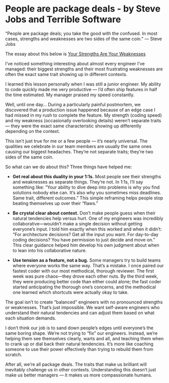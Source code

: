 # People are package deals - by Steve Jobs and Terrible Software

“People are package deals; you take the good with the confused. In most cases, strengths and weaknesses are two sides of the same coin.” — Steve Jobs

The essay about this below is [Your Strengths Are Your Weaknesses](https://terriblesoftware.org/2025/03/31/your-strengths-are-your-weaknesses/)

I’ve noticed something interesting about almost every engineer I’ve managed: their biggest strengths and their most frustrating weaknesses are often the exact same trait showing up in different contexts.

I learned this lesson personally when I was still a junior engineer. My ability to code quickly made me very productive — I’d often ship features in half the time estimated. My manager praised my speed constantly.

Well, until one day… During a particularly painful postmortem, we discovered that a production issue happened because of an edge case I had missed in my rush to complete the feature. My strength (coding speed) and my weakness (occasionally overlooking details) weren’t separate traits — they were the exact same characteristic showing up differently depending on the context.

This isn’t just true for me or a few people — it’s nearly universal. The qualities we celebrate in our team members are usually the same ones causing our biggest headaches. They’re not separate traits; they’re two sides of the same coin.

So what can we do about this? Three things have helped me:

* **Get real about this duality in your 1:1s.** Most people see their strengths
  and weaknesses as separate things. They’re not. In 1:1s, I’ll say something
  like: “Your ability to dive deep into problems is why you find solutions
  nobody else can. It’s also why you sometimes miss deadlines. Same trait,
  different outcomes.” This simple reframing helps people stop beating
  themselves up over their “flaws.”

* **Be crystal clear about context.** Don’t make people guess when their natural
  tendencies help versus hurt. One of my engineers was incredibly
  collaborative—wouldn’t make a single decision without getting everyone’s
  input. I told him exactly when this worked and when it didn’t: “For
  architecture decisions? Get all the input you want. For day-to-day coding
  decisions? You have permission to just decide and move on.” This clear
  guidance helped him develop his own judgment about when to lean into his
  collaborative nature.
  
* **Use tension as a feature, not a bug.** Some managers try to build teams
  where everyone works the same way. That’s a mistake. I once paired our fastest
  coder with our most methodical, thorough reviewer. The first week was pure
  chaos—they drove each other nuts. By the third week, they were producing
  better code than either could alone; the fast coder started anticipating the
  thorough one’s concerns, and the methodical one learned which shortcuts were
  actually okay to take.

The goal isn’t to create “balanced” engineers with no pronounced strengths or weaknesses. That’s just impossible. We want self-aware engineers who understand their natural tendencies and can adjust them based on what each situation demands.

I don’t think our job is to sand down people’s edges until everyone’s the same boring shape. We’re not trying to “fix” our engineers. Instead, we’re helping them see themselves clearly, warts and all, and teaching them when to crank up or dial back their natural tendencies. It’s more like coaching someone to use their power effectively than trying to rebuild them from scratch.

After all, we’re all package deals. The traits that make us brilliant will inevitably challenge us in other contexts. Understanding this doesn’t just make us better managers — it makes us more compassionate humans.
